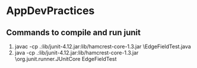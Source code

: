 # AppDevPractices

## Commands to compile and run junit
1. javac -cp .:lib/junit-4.12.jar:lib/hamcrest-core-1.3.jar \EdgeFieldTest.java
2. java -cp .:lib/junit-4.12.jar:lib/hamcrest-core-1.3.jar \org.junit.runner.JUnitCore EdgeFieldTest
